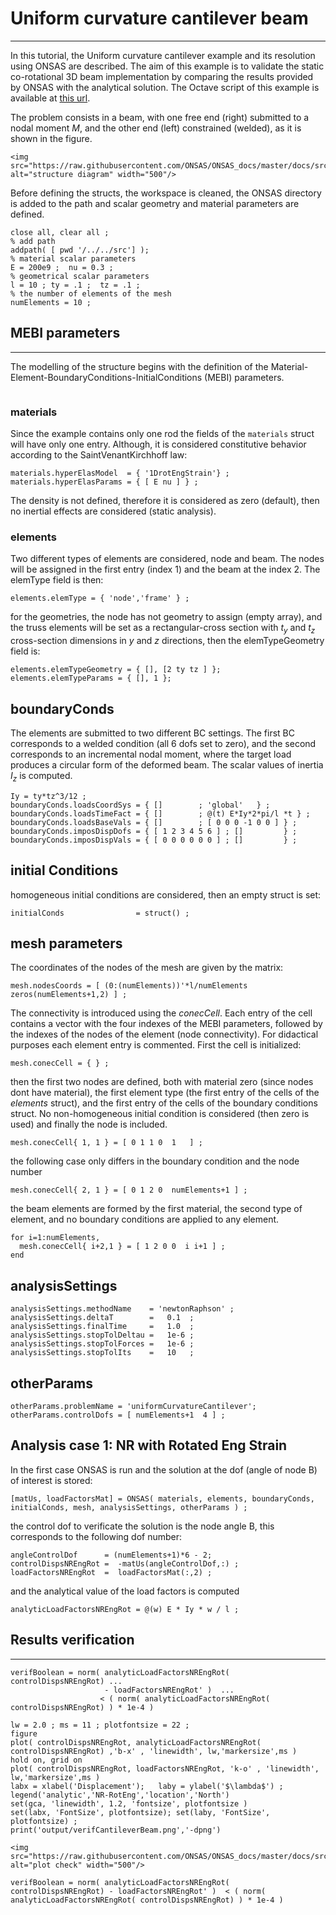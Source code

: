 # Uniform curvature cantilever beam
---

In this tutorial, the Uniform curvature cantilever example and its resolution using ONSAS are described. The aim of this example is to validate the static co-rotational 3D beam implementation by comparing the results provided by ONSAS with the analytical solution.  The Octave script of this example is available at [this url](https://github.com/ONSAS/ONSAS.m/blob/master/examples/uniformCurvatureCantilever/onsasExample_uniformCurvatureCantilever.m).

The problem consists in a beam, with one free end (right) submitted to a nodal moment $M$, and the other end (left) constrained (welded), as it is shown in the figure.

```@raw html
<img src="https://raw.githubusercontent.com/ONSAS/ONSAS_docs/master/docs/src/tutorials/CantileverBeam/cantileverBeam.svg" alt="structure diagram" width="500"/>
```

Before defining the structs, the workspace is cleaned, the ONSAS directory is added to the path and scalar geometry and material parameters are defined.
```
close all, clear all ;
% add path
addpath( [ pwd '/../../src'] );
% material scalar parameters
E = 200e9 ;  nu = 0.3 ;
% geometrical scalar parameters
l = 10 ; ty = .1 ;  tz = .1 ;
% the number of elements of the mesh
numElements = 10 ;
```

## MEBI parameters
------------------

The modelling of the structure begins with the definition of the Material-Element-BoundaryConditions-InitialConditions (MEBI) parameters.
```

```
### materials
 Since the example contains only one rod the fields of the `materials` struct will have only one entry. Although, it is considered constitutive behavior according to the SaintVenantKirchhoff law:
```
materials.hyperElasModel  = { '1DrotEngStrain'} ;
materials.hyperElasParams = { [ E nu ] } ;
```
 The density is not defined, therefore it is considered as zero (default), then no inertial effects are considered (static analysis).

### elements

Two different types of elements are considered, node and beam. The nodes will be assigned in the first entry (index $1$) and the beam at the index $2$. The elemType field is then:
```
elements.elemType = { 'node','frame' } ;
```
 for the geometries, the node has not geometry to assign (empty array), and the truss elements will be set as a rectangular-cross section with $t_y$ and $t_z$ cross-section dimensions in $y$ and $z$ directions, then the elemTypeGeometry field is:
```
elements.elemTypeGeometry = { [], [2 ty tz ] };
elements.elemTypeParams = { [], 1 };
```
## boundaryConds

 The elements are submitted to two different BC settings. The first BC corresponds to a welded condition (all 6 dofs set to zero), and the second corresponds to an incremental nodal moment, where the target load produces a circular form of the deformed beam.
 The scalar values of inertia $I_z$ is computed.
```
Iy = ty*tz^3/12 ;
boundaryConds.loadsCoordSys = { []        ; 'global'   } ;
boundaryConds.loadsTimeFact = { []        ; @(t) E*Iy*2*pi/l *t } ;
boundaryConds.loadsBaseVals = { []        ; [ 0 0 0 -1 0 0 ] } ;
boundaryConds.imposDispDofs = { [ 1 2 3 4 5 6 ] ; []         } ;
boundaryConds.imposDispVals = { [ 0 0 0 0 0 0 ] ; []         } ;
```


## initial Conditions
 homogeneous initial conditions are considered, then an empty struct is set:
```
initialConds                = struct() ;
```

## mesh parameters
The coordinates of the nodes of the mesh are given by the matrix:
```
mesh.nodesCoords = [ (0:(numElements))'*l/numElements  zeros(numElements+1,2) ] ;
```
The connectivity is introduced using the _conecCell_. Each entry of the cell contains a vector with the four indexes of the MEBI parameters, followed by the indexes of the nodes of the element (node connectivity). For didactical purposes each element entry is commented. First the cell is initialized:
```
mesh.conecCell = { } ;
```
 then the first two nodes are defined, both with material zero (since nodes dont have material), the first element type (the first entry of the cells of the _elements_ struct), and the first entry of the cells of the boundary conditions struct. No non-homogeneous initial condition is considered (then zero is used) and finally the node is included.
```
mesh.conecCell{ 1, 1 } = [ 0 1 1 0  1   ] ;
```
 the following case only differs in the boundary condition and the node number
```
mesh.conecCell{ 2, 1 } = [ 0 1 2 0  numElements+1 ] ;
```
 the beam elements are formed by the first material, the second type of element, and no boundary conditions are applied to any element.
```
for i=1:numElements,
  mesh.conecCell{ i+2,1 } = [ 1 2 0 0  i i+1 ] ;
end
```

## analysisSettings
```
analysisSettings.methodName    = 'newtonRaphson' ;
analysisSettings.deltaT        =   0.1  ;
analysisSettings.finalTime     =   1.0  ;
analysisSettings.stopTolDeltau =   1e-6 ;
analysisSettings.stopTolForces =   1e-6 ;
analysisSettings.stopTolIts    =   10   ;
```

## otherParams
```
otherParams.problemName = 'uniformCurvatureCantilever';
otherParams.controlDofs = [ numElements+1  4 ] ;
```
## Analysis case 1: NR with Rotated Eng Strain
 In the first case ONSAS is run and the solution at the dof (angle of node B) of interest is stored:
```
[matUs, loadFactorsMat] = ONSAS( materials, elements, boundaryConds, initialConds, mesh, analysisSettings, otherParams ) ;

```
 the control dof to verificate the solution is the node angle B, this corresponds to the following dof number:
```
angleControlDof      = (numElements+1)*6 - 2;
controlDispsNREngRot =  -matUs(angleControlDof,:) ;
loadFactorsNREngRot  =  loadFactorsMat(:,2) ;
```
 and the analytical value of the load factors is computed
```
analyticLoadFactorsNREngRot = @(w) E * Iy * w / l ;

```
## Results verification
---

```
verifBoolean = norm( analyticLoadFactorsNREngRot( controlDispsNREngRot) ...
                     - loadFactorsNREngRot' )  ...
                    < ( norm( analyticLoadFactorsNREngRot( controlDispsNREngRot) ) * 1e-4 )
```


```
lw = 2.0 ; ms = 11 ; plotfontsize = 22 ;
figure
plot( controlDispsNREngRot, analyticLoadFactorsNREngRot( controlDispsNREngRot) ,'b-x' , 'linewidth', lw,'markersize',ms )
hold on, grid on
plot( controlDispsNREngRot, loadFactorsNREngRot, 'k-o' , 'linewidth', lw,'markersize',ms )
labx = xlabel('Displacement');   laby = ylabel('$\lambda$') ;
legend('analytic','NR-RotEng','location','North')
set(gca, 'linewidth', 1.2, 'fontsize', plotfontsize )
set(labx, 'FontSize', plotfontsize); set(laby, 'FontSize', plotfontsize) ;
print('output/verifCantileverBeam.png','-dpng')
```

```@raw html
<img src="https://raw.githubusercontent.com/ONSAS/ONSAS_docs/master/docs/src/tutorials/CantileverBeam/verifCantileverBeam.png" alt="plot check" width="500"/>
```


```
verifBoolean = norm( analyticLoadFactorsNREngRot( controlDispsNREngRot) - loadFactorsNREngRot' )  < ( norm( analyticLoadFactorsNREngRot( controlDispsNREngRot) ) * 1e-4 )
